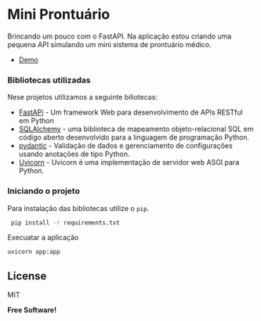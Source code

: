 # Mini Prontuário

Brincando um pouco com o FastAPI. Na aplicação estou criando uma pequena API simulando um mini sistema de prontuário médico.

- [Demo](https://medico-production.up.railway.app/docs)

<p></p>

### Bibliotecas utilizadas

Nese projetos utilizamos a seguinte biliotecas:

- [FastAPi](https://fastapi.tiangolo.com/) - Um framework Web para desenvolvimento de APIs RESTful em Python
- [SQLAlchemy](https://www.sqlalchemy.org/) -  uma biblioteca de mapeamento objeto-relacional SQL em código aberto desenvolvido para a linguagem de programação Python.
- [pydantic](https://pydantic-docs.helpmanual.io/) - Validação de dados e gerenciamento de configurações usando anotações de tipo Python.
- [Uvicorn](https://www.uvicorn.org/) - Uvicorn é uma implementação de servidor web ASGI para Python.

### Iniciando o projeto

Para instalação das bibliotecas utilize o `pip`.

```sh
 pip install -r requirements.txt
```

Execuatar a aplicação

```
uvicorn app:app
```

## License

MIT

**Free Software!**